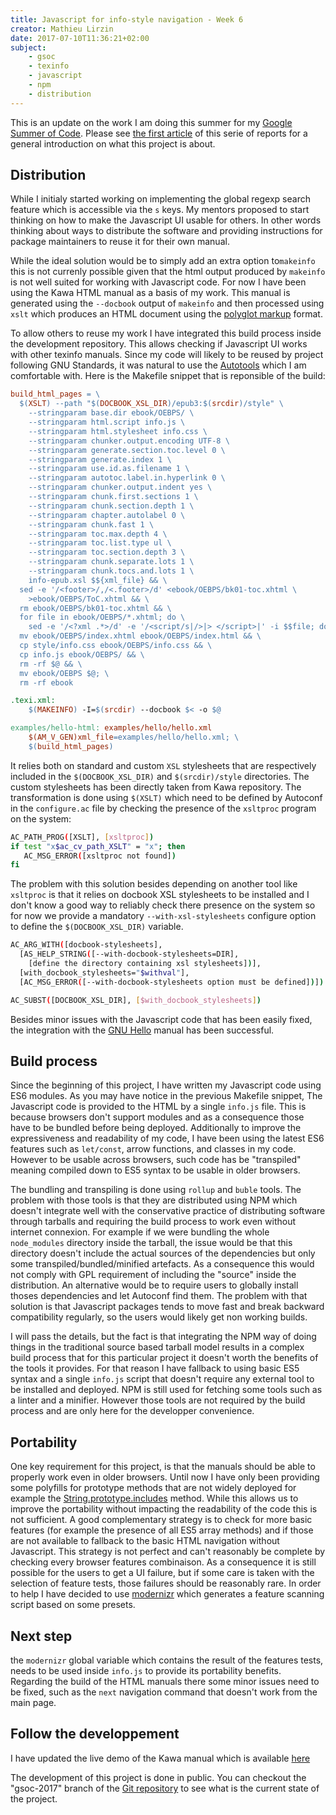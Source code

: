 ```yaml
---
title: Javascript for info-style navigation - Week 6
creator: Mathieu Lirzin
date: 2017-07-10T11:36:21+02:00
subject:
    - gsoc
    - texinfo
    - javascript
    - npm
    - distribution
---
```


This is an update on the work I am doing this summer for my [Google Summer of Code](https://summerofcode.withgoogle.com/projects/#6199074135998464).  Please see [the first article](http://mathieu.lirzin.emi.u-bordeaux.fr/2017/06/03/gsoc2017-1/) of this serie of reports for a general introduction on what this project is about.

## Distribution

While I initialy started working on implementing the global regexp search feature which is accessible via the `s` keys.  My mentors proposed to start thinking on how to make the Javascript UI usable for others.  In other words thinking about ways to distribute the software and providing instructions for package maintainers to reuse it for their own manual.

While the ideal solution would be to simply add an extra option to`makeinfo` this is not currenly possible given that the html output produced by `makeinfo` is not well suited for working with Javascript code.  For now I have been using the Kawa HTML manual as a basis of my work.  This manual is generated using the `--docbook` output of `makeinfo` and then processed using `xslt` which produces an HTML document using the [polyglot markup](https://dev.w3.org/html5/html-polyglot/html-polyglot.html) format.

To allow others to reuse my work I have integrated this build process inside the development repository.  This allows checking if Javascript UI works with other texinfo manuals.  Since my code will likely to be reused by project following GNU Standards, it was natural to use the [Autotools](https://www.gnu.org/software/automake/manual/html_node/Autotools-Introduction.html) which I am comfortable with.  Here is the Makefile snippet that is reponsible of the build:

```makefile
build_html_pages = \
  $(XSLT) --path "$(DOCBOOK_XSL_DIR)/epub3:$(srcdir)/style" \
    --stringparam base.dir ebook/OEBPS/ \
    --stringparam html.script info.js \
    --stringparam html.stylesheet info.css \
    --stringparam chunker.output.encoding UTF-8 \
    --stringparam generate.section.toc.level 0 \
    --stringparam generate.index 1 \
    --stringparam use.id.as.filename 1 \
    --stringparam autotoc.label.in.hyperlink 0 \
    --stringparam chunker.output.indent yes \
    --stringparam chunk.first.sections 1 \
    --stringparam chunk.section.depth 1 \
    --stringparam chapter.autolabel 0 \
    --stringparam chunk.fast 1 \
    --stringparam toc.max.depth 4 \
    --stringparam toc.list.type ul \
    --stringparam toc.section.depth 3 \
    --stringparam chunk.separate.lots 1 \
    --stringparam chunk.tocs.and.lots 1 \
    info-epub.xsl $${xml_file} && \
  sed -e '/<footer>/,/<.footer>/d' <ebook/OEBPS/bk01-toc.xhtml \
    >ebook/OEBPS/ToC.xhtml && \
  rm ebook/OEBPS/bk01-toc.xhtml && \
  for file in ebook/OEBPS/*.xhtml; do \
    sed -e '/<?xml .*>/d' -e '/<script/s|/>|> </script>|' -i $$file; done && \
  mv ebook/OEBPS/index.xhtml ebook/OEBPS/index.html && \
  cp style/info.css ebook/OEBPS/info.css && \
  cp info.js ebook/OEBPS/ && \
  rm -rf $@ && \
  mv ebook/OEBPS $@; \
  rm -rf ebook

.texi.xml:
	$(MAKEINFO) -I=$(srcdir) --docbook $< -o $@

examples/hello-html: examples/hello/hello.xml
	$(AM_V_GEN)xml_file=examples/hello/hello.xml; \
	$(build_html_pages)
```

It relies both on standard and custom `XSL` stylesheets that are respectively included in the `$(DOCBOOK_XSL_DIR)` and `$(srcdir)/style` directories.  The custom stylesheets has been directly taken from Kawa repository.  The transformation is done using `$(XSLT)` which need to be defined by Autoconf in the `configure.ac` file by checking the presence of the `xsltproc` program on the system:

```sh
AC_PATH_PROG([XSLT], [xsltproc])
if test "x$ac_cv_path_XSLT" = "x"; then
   AC_MSG_ERROR([xsltproc not found])
fi
```

The problem with this solution besides depending on another tool like `xsltproc` is that it relies on docbook XSL stylesheets to be installed and I don't know a good way to reliably check there presence on the system so for now we provide a mandatory `--with-xsl-stylesheets` configure option to define the `$(DOCBOOK_XSL_DIR)` variable.

```sh
AC_ARG_WITH([docbook-stylesheets],
  [AS_HELP_STRING([--with-docbook-stylesheets=DIR],
    [define the directory containing xsl stylesheets])],
  [with_docbook_stylesheets="$withval"],
  [AC_MSG_ERROR([--with-docbook-stylesheets option must be defined])])

AC_SUBST([DOCBOOK_XSL_DIR], [$with_docbook_stylesheets])
```

Besides minor issues with the Javascript code that has been easily fixed, the integration with the [GNU Hello](https://www.gnu.org/software/hello/) manual has been successful.

## Build process

Since the beginning of this project, I have written my Javascript code using ES6 modules.  As you may have notice in the previous Makefile snippet, The Javascript code is provided to the HTML by a single `info.js` file.   This is because browsers don't support modules and as a consequence those have to be bundled before being deployed.  Additionally to improve the expressiveness and readability of my code, I have been using the latest ES6 features such as `let/const`, arrow functions, and classes in my code.  However to be usable across browsers, such code has be "transpiled" meaning compiled down to ES5 syntax to be usable in older browsers.

The bundling and transpiling is done using `rollup` and `buble` tools.  The problem with those tools is that they are distributed using NPM which doesn't integrate well with the conservative practice of distributing software through tarballs and requiring the build process to work even without internet connexion.  For example if we were bundling the whole `node_modules` directory inside the tarball, the issue would be that this directory doesn't include the actual sources of the dependencies but only some transpiled/bundled/minified artefacts.  As a consequence this would not comply with GPL requirement of including the "source" inside the distribution.  An alternative would be to require users to globally install thoses dependencies and let Autoconf find them.  The problem with that solution is that Javascript packages tends to move fast and break backward compatibility regularly, so the users would likely get non working builds.

I will pass the details, but the fact is that integrating the NPM way of doing things in the traditional source based tarball model results in a complex build process that for this particular project it doesn't worth the benefits of the tools it provides.  For that reason I have fallback to using basic ES5 syntax and a single `info.js` script that doesn't require any external tool to be installed and deployed.  NPM is still used for fetching some tools such as a linter and a minifier.  However those tools are not required by the build process and are only here for the developper convenience.

## Portability

One key requirement for this project, is that the manuals should be able to properly work even in older browsers.  Until now I have only been providing some polyfills for prototype methods that are not widely deployed for example the [String.prototype.includes](https://developer.mozilla.org/en-US/docs/Web/JavaScript/Reference/Global_Objects/String/includes) method.  While this allows us to improve the portability without impacting the readability of the code this is not sufficient.  A good complementary strategy is to check for more basic features (for example the presence of all ES5 array methods) and if those are not available to fallback to the basic HTML navigation without Javascript.  This strategy is not perfect and can't reasonably be complete by checking every browser features combinaison.   As a consequence it is still possible for the users to get a UI failure, but if some care is taken with the selection of feature tests, those failures should be reasonably rare. In order to help I have decided to use [modernizr](https://modernizr.com/) which generates a feature scanning script based on some presets.

## Next step

the `modernizr` global variable which contains the result of the features tests, needs to be used inside `info.js` to provide its portability benefits.  Regarding the build of the HTML manuals there some minor issues need to be fixed, such as the `next` navigation command that doesn't work from the main page.

## Follow the developpement

I have updated the live demo of the Kawa manual which is available [here](https://www.gnu.org/software/texinfo/gsoc-2017-js-example/kawa)

The development of this project is done in public.  You can checkout the "gsoc-2017" branch of the [Git repository](https://git.savannah.gnu.org/git/texinfo.git) to see what is the current state of the project.
